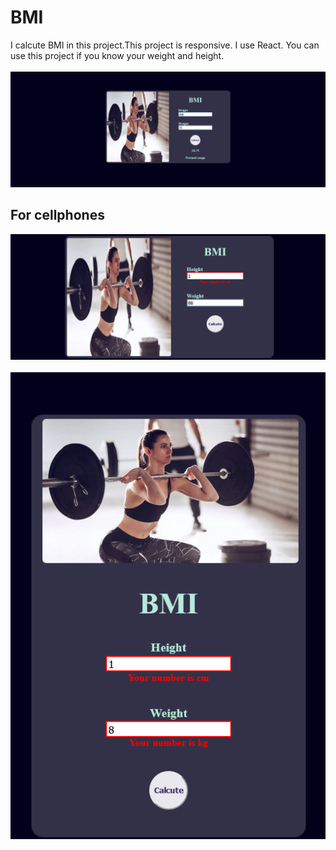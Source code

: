 # BMI

I calcute BMI in this project.This project is responsive.
I use React.
You can use this project if you know your weight and height.
<br><br>
![PC](3.png)


## For cellphones
![PC](1.png)
<br><br>
![PC](2.png)
